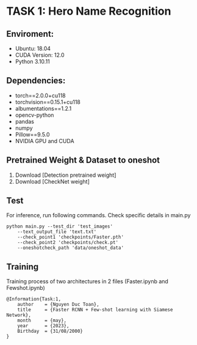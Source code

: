 # TASK 1: Hero Name Recognition

## Enviroment:

- Ubuntu: 18.04
- CUDA Version: 12.0 
- Python 3.10.11

## Dependencies:

- torch==2.0.0+cu118
- torchvision==0.15.1+cu118
- albumentations==1.2.1
- opencv-python
- pandas
- numpy
- Pillow==9.5.0
- NVIDIA GPU and CUDA

## Pretrained Weight & Dataset to oneshot

1. Download [Detection pretrained weight]
2. Download [CheckNet weight]

## Test

For inference, run following commands. Check specific details in main.py 
```
python main.py --test_dir 'test_images' 
    --text_output_file 'text.txt' 
    --check_point1 'checkpoints/Faster.pth' 
    --check_point2 'checkpoints/check.pt' 
    --oneshotcheck_path 'data/oneshot_data'
```

## Training

Training process of two architectures in 2 files (Faster.ipynb and Fewshot.ipynb)

```
@Information{Task:1,
    author    = {Nguyen Duc Toan},
    title     = {Faster RCNN + Few-shot learning with Siamese Network},
    month     = {may},
    year      = {2023},
    Birthday  = {31/08/2000}
}
```
